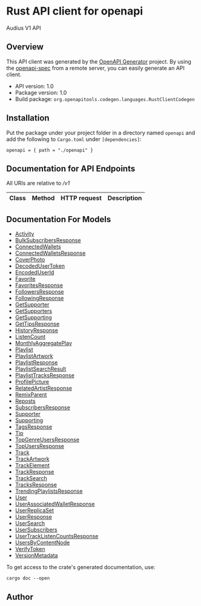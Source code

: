 # Rust API client for openapi

Audius V1 API


## Overview

This API client was generated by the [OpenAPI Generator](https://openapi-generator.tech) project.  By using the [openapi-spec](https://openapis.org) from a remote server, you can easily generate an API client.

- API version: 1.0
- Package version: 1.0
- Build package: `org.openapitools.codegen.languages.RustClientCodegen`

## Installation

Put the package under your project folder in a directory named `openapi` and add the following to `Cargo.toml` under `[dependencies]`:

```
openapi = { path = "./openapi" }
```

## Documentation for API Endpoints

All URIs are relative to */v1*

Class | Method | HTTP request | Description
------------ | ------------- | ------------- | -------------


## Documentation For Models

 - [Activity](docs/Activity.md)
 - [BulkSubscribersResponse](docs/BulkSubscribersResponse.md)
 - [ConnectedWallets](docs/ConnectedWallets.md)
 - [ConnectedWalletsResponse](docs/ConnectedWalletsResponse.md)
 - [CoverPhoto](docs/CoverPhoto.md)
 - [DecodedUserToken](docs/DecodedUserToken.md)
 - [EncodedUserId](docs/EncodedUserId.md)
 - [Favorite](docs/Favorite.md)
 - [FavoritesResponse](docs/FavoritesResponse.md)
 - [FollowersResponse](docs/FollowersResponse.md)
 - [FollowingResponse](docs/FollowingResponse.md)
 - [GetSupporter](docs/GetSupporter.md)
 - [GetSupporters](docs/GetSupporters.md)
 - [GetSupporting](docs/GetSupporting.md)
 - [GetTipsResponse](docs/GetTipsResponse.md)
 - [HistoryResponse](docs/HistoryResponse.md)
 - [ListenCount](docs/ListenCount.md)
 - [MonthlyAggregatePlay](docs/MonthlyAggregatePlay.md)
 - [Playlist](docs/Playlist.md)
 - [PlaylistArtwork](docs/PlaylistArtwork.md)
 - [PlaylistResponse](docs/PlaylistResponse.md)
 - [PlaylistSearchResult](docs/PlaylistSearchResult.md)
 - [PlaylistTracksResponse](docs/PlaylistTracksResponse.md)
 - [ProfilePicture](docs/ProfilePicture.md)
 - [RelatedArtistResponse](docs/RelatedArtistResponse.md)
 - [RemixParent](docs/RemixParent.md)
 - [Reposts](docs/Reposts.md)
 - [SubscribersResponse](docs/SubscribersResponse.md)
 - [Supporter](docs/Supporter.md)
 - [Supporting](docs/Supporting.md)
 - [TagsResponse](docs/TagsResponse.md)
 - [Tip](docs/Tip.md)
 - [TopGenreUsersResponse](docs/TopGenreUsersResponse.md)
 - [TopUsersResponse](docs/TopUsersResponse.md)
 - [Track](docs/Track.md)
 - [TrackArtwork](docs/TrackArtwork.md)
 - [TrackElement](docs/TrackElement.md)
 - [TrackResponse](docs/TrackResponse.md)
 - [TrackSearch](docs/TrackSearch.md)
 - [TracksResponse](docs/TracksResponse.md)
 - [TrendingPlaylistsResponse](docs/TrendingPlaylistsResponse.md)
 - [User](docs/User.md)
 - [UserAssociatedWalletResponse](docs/UserAssociatedWalletResponse.md)
 - [UserReplicaSet](docs/UserReplicaSet.md)
 - [UserResponse](docs/UserResponse.md)
 - [UserSearch](docs/UserSearch.md)
 - [UserSubscribers](docs/UserSubscribers.md)
 - [UserTrackListenCountsResponse](docs/UserTrackListenCountsResponse.md)
 - [UsersByContentNode](docs/UsersByContentNode.md)
 - [VerifyToken](docs/VerifyToken.md)
 - [VersionMetadata](docs/VersionMetadata.md)


To get access to the crate's generated documentation, use:

```
cargo doc --open
```

## Author


